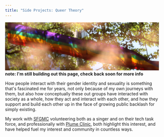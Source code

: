 ```yaml
---
title: "Side Projects: Queer Theory"
---
```

![queer banner](img/queer.png)
__note: I'm still building out this page, check back soon for more info__

How people interact with their gender identity and sexuality is something that's fascinated me for years, not only because of my own journeys with them, but also how conceptually these out groups have interacted with society as a whole, how they act and interact with each other, and how they support and build each other up in the face of growing public backlash for simply existing.

My work with [SFGMC](volunteer/sfgmc/index) volunteering both as a singer and on their tech task force, and professionally with [Plume Clinic](work/2023may-plume), both highlight this interest, and have helped fuel my interest and community in countless ways.